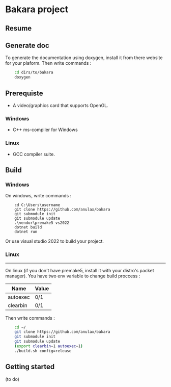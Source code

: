 # Bakara project

## Resume

## Generate doc
To generate the documentation using doxygen, <a>install</a> it from there website for your plaform.
Then write commands : 
```bash
	cd dirs/to/bakara  
	doxygen
```

## Prerequiste
* A video/graphics card that supports OpenGL.
### Windows
* C++ ms-compiler for Windows
### Linux
* GCC compiler suite.

## Build
### Windows
On windows, write commands :
```batch
	cd C:\Users\username
	git clone https://github.com/anulax/bakara
	git submodule init
	git submodule update
	.\vendor\premake5 vs2022
	dotnet build
	dotnet run
```
Or use visual studio 2022 to build your project.
### Linux
---
On linux (if you don't have premake5, install it with your distro's packet manager). You have two env variable to change build proccess :

| Name        | Value	    |
| ----------- | ----------- |
| autoexec    | 0/1         |
| clearbin    | 0/1         |

Then write commands :
```bash
	cd ~/
	git clone https://github.com/anulax/bakara
	git submodule init
	git submodule update
	(export clearbin=1 autoexec=1)
	./build.sh config=release
```

## Getting started
(to do)